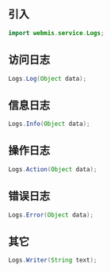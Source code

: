 ## 引入
```java
import webmis.service.Logs;
```

## 访问日志
```java
Logs.Log(Object data);
```

## 信息日志
```java
Logs.Info(Object data);
```

## 操作日志
```java
Logs.Action(Object data);
```

## 错误日志
```java
Logs.Error(Object data);
```

## 其它
```java
Logs.Writer(String text);
```
